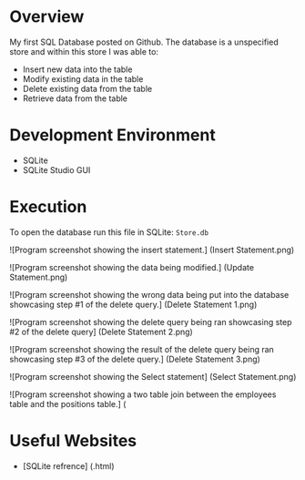 # Overview
My first SQL Database posted on Github. The database is a unspecified store and within this store I was able to:
* Insert new data into the table
* Modify existing data in the table
* Delete existing data from the table 
* Retrieve data from the table 

# Development Environment

* SQLite
* SQLite Studio GUI

# Execution

To open the database run this file in SQLite: `Store.db`

![Program screenshot showing the insert statement.] (Insert Statement.png)

![Program screenshot showing the data being modified.] (Update Statement.png)

![Program screenshot showing the wrong data being put into the database showcasing step #1 of the delete query.] (Delete Statement 1.png)

![Program screenshot showing the delete query being ran showcasing step #2 of the delete query] (Delete Statement 2.png)

![Program screenshot showing the result of the delete query being ran showcasing step #3 of the delete query.] (Delete Statement 3.png)

![Program screenshot showing the Select statement] (Select Statement.png)

![Program screenshot showing a two table join between the employees table and the positions table.] (

# Useful Websites

* [SQLite refrence] (.html)
